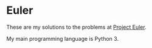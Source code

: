 # Euler

These are my solutions to the problems at [Project Euler](https://projecteuler.net/).

My main programming language is Python 3.
